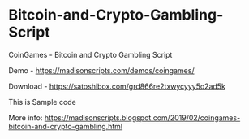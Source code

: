 # Bitcoin-and-Crypto-Gambling-Script
 CoinGames - Bitcoin and Crypto Gambling Script 
 
 Demo - https://madisonscripts.com/demos/coingames/
 
 
 Download - https://satoshibox.com/grd866re2txwycyyy5o2ad5k
 
 This is Sample code
 
 More info:
 https://madisonscripts.blogspot.com/2019/02/coingames-bitcoin-and-crypto-gambling.html

